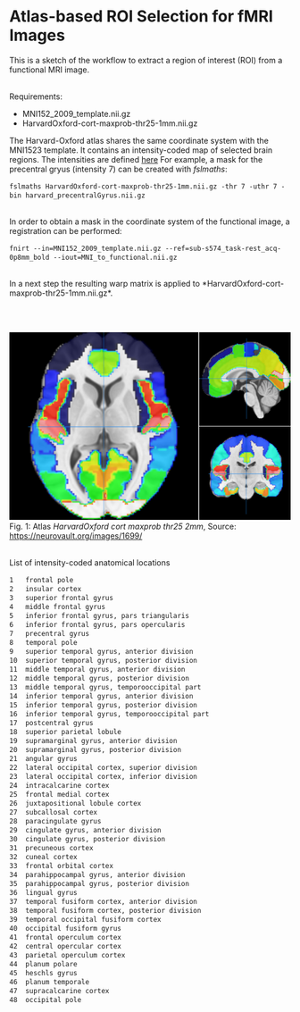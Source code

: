 # Atlas-based ROI Selection for fMRI Images #
This is a sketch of the workflow to extract a region of interest (ROI) from a functional MRI image.
<br>
<br>

Requirements:

- MNI152_2009_template.nii.gz
- HarvardOxford-cort-maxprob-thr25-1mm.nii.gz


The Harvard-Oxford atlas shares the same coordinate system with the MNI1523 template. It contains an intensity-coded map of selected brain regions. The intensities are defined [here](https://neurovault.org/images/1699/)
For example, a mask for the precentral gryus (intensity 7) can be created with *fslmaths*:

    fslmaths HarvardOxford-cort-maxprob-thr25-1mm.nii.gz -thr 7 -uthr 7 -bin harvard_precentralGyrus.nii.gz


<br>
In order to obtain a mask in the coordinate system of the functional image, a registration can be performed:

    fnirt --in=MNI152_2009_template.nii.gz --ref=sub-s574_task-rest_acq-0p8mm_bold --iout=MNI_to_functional.nii.gz

<br>
In a next step the resulting warp matrix is applied to *HarvardOxford-cort-maxprob-thr25-1mm.nii.gz*.

<br><br>

![](atlas.png)<br>Fig. 1: Atlas *HarvardOxford cort maxprob thr25 2mm*, Source: https://neurovault.org/images/1699/

<br>
List of intensity-coded anatomical locations <br>

    1	frontal pole
    2	insular cortex
    3	superior frontal gyrus
    4	middle frontal gyrus
    5	inferior frontal gyrus, pars triangularis
    6	inferior frontal gyrus, pars opercularis
    7	precentral gyrus
    8	temporal pole
    9	superior temporal gyrus, anterior division
    10	superior temporal gyrus, posterior division
    11	middle temporal gyrus, anterior division
    12	middle temporal gyrus, posterior division
    13	middle temporal gyrus, temporooccipital part
    14	inferior temporal gyrus, anterior division
    15	inferior temporal gyrus, posterior division
    16	inferior temporal gyrus, temporooccipital part
    17	postcentral gyrus
    18	superior parietal lobule
    19	supramarginal gyrus, anterior division
    20	supramarginal gyrus, posterior division
    21	angular gyrus
    22	lateral occipital cortex, superior division
    23	lateral occipital cortex, inferior division
    24	intracalcarine cortex
    25	frontal medial cortex
    26	juxtapositional lobule cortex
    27	subcallosal cortex
    28	paracingulate gyrus
    29	cingulate gyrus, anterior division
    30	cingulate gyrus, posterior division
    31	precuneous cortex
    32	cuneal cortex
    33	frontal orbital cortex
    34	parahippocampal gyrus, anterior division
    35	parahippocampal gyrus, posterior division
    36	lingual gyrus
    37	temporal fusiform cortex, anterior division
    38	temporal fusiform cortex, posterior division
    39	temporal occipital fusiform cortex
    40	occipital fusiform gyrus
    41	frontal operculum cortex
    42	central opercular cortex
    43	parietal operculum cortex
    44	planum polare
    45	heschls gyrus
    46	planum temporale
    47	supracalcarine cortex
    48	occipital pole
